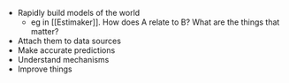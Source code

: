 - Rapidly build models of the world
	- eg in [[Estimaker]]. How does A relate to B? What are the things that matter?
- Attach them to data sources
- Make accurate predictions
- Understand mechanisms
- Improve things